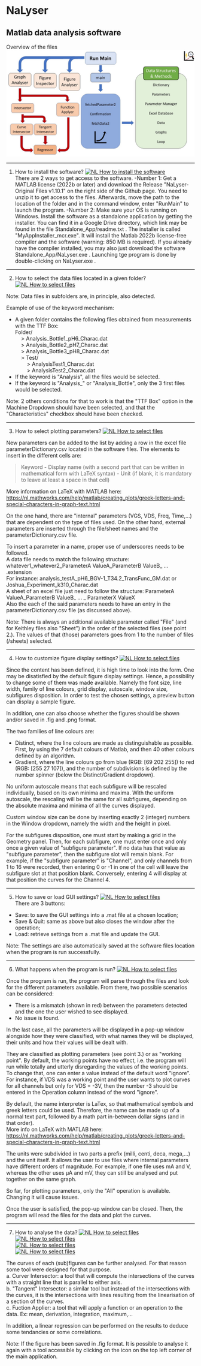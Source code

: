 # NaLyser
Matlab data analysis software
-----------------------------

Overview of the files
![Overview of the files](https://github.com/CT-Dylan/NaLyser/blob/main/NaLyserFiles.jpg?raw=true "Overview of the files")


-----------------------------
1. How to install the software?
[![NL How to install the software](https://img.youtube.com/vi/O62l8tPCZ8I/maxresdefault.jpg)](https://www.youtube.com/embed/O62l8tPCZ8I) </br>
There are 2 ways to get access to the software.
-Number 1: Get a MATLAB license (2022b or later) and download the Release "NaLyser-Original Files v1.10.1" on the right side of the Github page. You need to unzip it to get access to the files. Afterwards, move the path to the location of the folder and in the command window, enter "RunMain" to launch the program.
-Number 2: Make sure your OS is running on Windows. Install the software as a standalone application by getting the installer. You can find it in a Google Drive directory, which link may be found in the file Standalone_App/readme.txt . The installer is called "MyAppInstaller_mcr.exe". It will install the Matlab 2022b license-free compiler and the software (warning: 850 MB is required). If you already have the compiler installed, you may also just download the software Standalone_App/NaLyser.exe . Launching tge program is done by double-clicking on NaLyser.exe . 

-----------------------------
2. How to select the data files located in a given folder?
[![NL How to select files](https://img.youtube.com/vi/IkyiP1m_GEY/maxresdefault.jpg)](https://www.youtube.com/embed/IkyiP1m_GEY) </br>

Note: Data files in subfolders are, in principle, also detected.

Example of use of the keyword mechanism:
- A given folder contains the following files obtained from measurements with the TTF Box: <br />
Folder/ <br />
 &nbsp; &nbsp; > Analysis_Bottle1_pH6_Charac.dat <br />
 &nbsp; &nbsp; > Analysis_Bottle2_pH7_Charac.dat <br />
 &nbsp; &nbsp; > Analysis_Bottle3_pH8_Charac.dat <br />
 &nbsp; &nbsp; > Test/ <br />
 &nbsp; &nbsp; &nbsp; &nbsp;    > AnalysisTest1_Charac.dat <br />
 &nbsp; &nbsp; &nbsp; &nbsp;    > AnalysisTest2_Charac.dat <br />
- If the keyword is "Analysis", all the files would be selected.
- If the keyword is "Analysis_" or "Analysis_Bottle", only the 3 first files would be selected.

Note: 2 others conditions for that to work is that the "TTF Box" option in the Machine Dropdown should have been selected,
and that the "Characteristics" checkbox should have been checked.

-----------------------------
3. How to select plotting parameters?
[![NL How to select files](https://img.youtube.com/vi/GIp33SmEZpQ/maxresdefault.jpg)](https://www.youtube.com/embed/GIp33SmEZpQ) </br>

New parameters can be added to the list by adding a row in the excel file parameterDictionary.csv located in the software files.
The elements to insert in the different cells are:
> Keyword - Display name (with a second part that can be written in mathematical form with LaTeX syntax) - Unit (if blank, it is mandatory to leave at least a space in that cell) 

More information on LaTeX with MATLAB here:
https://nl.mathworks.com/help/matlab/creating_plots/greek-letters-and-special-characters-in-graph-text.html </br>


On the one hand, there are "internal" parameters (VGS, VDS, Freq, Time,...) that are dependent on the type of files used. On the other hand, external parameters are inserted through the file/sheet names and the parameterDictionary.csv file. 

To insert a parameter in a name, proper use of underscores needs to be followed.<br />
A data file needs to match the following structure: whatever1_whatever2_ParameterA ValueA_ParameterB ValueB_ ... .extension<br />
For instance: analysis_testA_pH6_BGV-1_T34.2_TransFunc_GM.dat or Joshua_Experiment_k310_Charac.dat<br />
A sheet of an excel file just need to follow the structure: ParameterA ValueA_ParameterB ValueB_ ... _ ParameterX ValueX<br />
Also the each of the said parameters needs to have an entry in the parameterDictionary.csv file (as discussed above).<br />

Note: There is always an additional available parameter called "File" (and for Keithley files also "Sheet") in the order of the selected files (see point 2.). The values of that (those) parameters goes from 1 to the number of files (/sheets) selected.

-----------------------------
4. How to customize figure display settings?
[![NL How to select files](https://img.youtube.com/vi/3QvG4RIGcxM/maxresdefault.jpg)](https://www.youtube.com/embed/3QvG4RIGcxM) </br>

Since the content has been defined, it is high time to look into the form. One may be disatisfied by the default figure display settings. Hence, a possibility to change some of them was made available. Namely the font size, line width, family of line colours, grid display, autoscale, window size, subfigures disposition.
In order to test the chosen settings, a preview button can display a sample figure. </br>

In addition, one can also choose whether the figures should be shown and/or saved in .fig and .png format. </br>

The two families of line colours are:
- Distinct, where the line colours are made as distinguishable as possible. First, by using the 7 default colours of Matlab, and then 40 other colours defined by an algorithm.
- Gradient, where the line colours go from blue (RGB: [69 202 255]) to red (RGB: [255 27 107]), and the number of subdivisions is defined by the number spinner (below the Distinct/Gradient dropdown). </br>

No uniform autoscale means that each subfigure will be rescaled individually, based on its own minima and maxima. With the uniform autoscale, the rescaling will be the same for all subfigures, depending on the absolute maxima and minima of all the curves displayed. </br>

Custom window size can be done by inserting exactly 2 (integer) numbers in the Window dropdown, namely the width and the height in pixel. </br>

For the subfigures disposition, one must start by making a grid in the Geometry panel. Then, for each subfigure, one must enter once and only once a given value of "subfigure parameter". If no data has that value as "subfigure parameter", then the subfigure slot will remain blank.
For example, if the "subfigure parameter" is "Channel", and only channels from 1 to 16 were recorded, then entering 0 or -1 in one of the cell will leave the subfigure slot at that position blank. Conversely, entering 4 will display at that position the curves for the Channel 4.

-----------------------------
5. How to save or load GUI settings?
[![NL How to select files](https://img.youtube.com/vi/YMMWcuXi_RQ/maxresdefault.jpg)](https://www.youtube.com/embed/YMMWcuXi_RQ) </br>
There are 3 buttons:
- Save: to save the GUI settings into a .mat file at a chosen location;
- Save & Quit: same as above but also closes the window after the operation;
- Load: retrieve settings from a .mat file and update the GUI.

Note: The settings are also automatically saved at the software files location when the program is run successfully.

-----------------------------
6. What happens when the program is run?
[![NL How to select files](https://img.youtube.com/vi/aOkbowkxJzc/maxresdefault.jpg)](https://www.youtube.com/embed/aOkbowkxJzc) </br>

Once the program is run, the program will parse through the files and look for the different parameters available. From there, two possibie scenarios can be considered:
- There is a mismatch (shown in red) between the parameters detected and the one the user wished to see displayed.
- No issue is found. </br>

In the last case, all the parameters will be displayed in a pop-up window alongside how they were classified, with what names they will be displayed, their units and how their values will be dealt with. </br>

They are classified as plotting parameters (see point 3.) or as "working point". By default, the working points have no effect, i.e. the program will run while totally and utterly disregarding the values of the working points. To change that, one can enter a value instead of the default word "ignore". For instance, if VDS was a working point and the user wants to plot curves for all channels but only for VDS = -3V, then the number -3 should be entered in the Operation column instead of the word "ignore".</br>

By default, the name interpreter is LaTex, so that mathematical symbols and greek letters could be used. Therefore, the name can be made up of a normal text part, followed by a math part in-between dollar signs (and in that order). </br>
More info on LaTeX with MATLAB here: https://nl.mathworks.com/help/matlab/creating_plots/greek-letters-and-special-characters-in-graph-text.html </br>

The units were subdivided in two parts a prefix (milli, centi, deca, mega,...) and the unit itself. It allows the user to use files where internal parameters have different orders of magnitude. For example, if one file uses mA and V, whereas the other uses µA and mV, they can still be analysed and put together on the same graph. </br> 

So far, for plotting parameters, only the "All" operation is available. Changing it will cause issues. </br>

Once the user is satisfied, the pop-up window can be closed. Then, the program will read the files for the data and plot the curves.

-----------------------------
7. How to analyse the data?
[![NL How to select files](https://img.youtube.com/vi/bRsPTepg2Z8/maxresdefault.jpg)](https://www.youtube.com/embed/bRsPTepg2Z8) </br>
[![NL How to select files](https://img.youtube.com/vi/FbOWJRGi-wQ/maxresdefault.jpg)](https://www.youtube.com/embed/FbOWJRGi-wQ) </br>
[![NL How to select files](https://img.youtube.com/vi/zRJdQKHtsjw/maxresdefault.jpg)](https://www.youtube.com/embed/zRJdQKHtsjw) </br>
[![NL How to select files](https://img.youtube.com/vi/OxYiRbWbzEc/maxresdefault.jpg)](https://www.youtube.com/embed/OxYiRbWbzEc) </br>

The curves of each (sub)figures can be further analysed. For that reason some tool were designed for that purpose. </br>
a. Curver Intersector: a tool that will compute the intersections of the curves with a straight line that is parallel to either axis. </br>
b. "Tangent" Intersector: a similar tool but instead of the intersections with the curves, it is the intersections with lines resulting from the linearisation of a section of the curves.</br>
c. Fuction Applier: a tool that will apply a function or an operation to the data. Ex: mean, derivation, integration, maximum,...</br>

In addition, a linear regression can be performed on the results to deduce some tendancies or some correlations.

Note: If the figure has been saved in .fig format. It is possible to analyse it again with a tool accessible by clicking on the icon on the top left corner of the main application.




